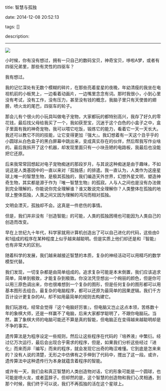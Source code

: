 title: 智慧与孤独

date: 2014-12-08 20:52:13

tags: []

description: 

---
![](http://susefood.u.qiniudn.com/ai.jpg)

小时候，你有没有想过，拥有一只自己的数码宝贝，神奇宝贝，哆啦A梦，或者有四驱兄弟里，那些有灵性的四驱车？

我有想过。

我的记忆深处有无数个模糊的碎片，在那些亮着星星的夜晚，年幼清瘦的我坐在电视机前的小板凳上，一边看着动画片，一边嘴里念念有词。那时我很小，小到心里没有考试，没有工作，没有压力，甚至没有钱的概念，我脑子里只有天使兽的翅膀，喷火龙的尾巴，四驱车的轮子。

那会儿有个很火的小玩具叫做电子宠物，大家都玩的都特别高兴，我存了好久的零花钱，最后找父母给我买了一个，我如获至宝，沉迷于这个白色的小盒子之中，盒子里面有我的神奇宠物，我可以喂它吃饭，锻炼它的能力，看着它一天一天长大。我还可以教它不同的技能，让它变得更加『强大』。我幻想着有一天这个丑乎乎的小圆球从白色盒子的黑白屏幕中跳出来，变成真实存在的伙伴，然后帮我写作业啥的。最后我拆开了这个机器，却发现里面只有一小块丑陋的电路板，我最后也没能把它还原。

后来我常常回想起对电子宠物痴迷的那段岁月，与其说这种痴迷是由于趣味，不如说这是人类基因中的一直以来对『孤独感』的排遣。我一直认为，人类作为这座星球上唯一的智慧生物，是极其孤独的，我们编造天外世界，幻想外星文明，塑造神奇生物，其实都是源于作为『唯一智慧生物』的孤寂。人与人之间也是没有办法做到完全理解的，你能说你完全理解谁？谁又敢说完全理解你？人类整体在孤独的地球上整体孤独，人类之间又因为理解的鸿沟而相对孤独。

文明会湮灭，孤独却不会。这真是一件悲伤的事情。

但是，我们并非没有『创造智能』的可能，人类的孤独困境也可能因为人类自己的创造而改变。

早在上世纪九十年代，科学家就用计算机创造出了可以自己进化的代码，这些由0和1组成的程序在某种程度上似乎越来越聪明。但是实质上他们却还是和『智能』也有非常大的区别。

随着科学的发展，我们越来越接近智慧的本质，复杂的神经活动可以用精巧的数学模型代替。

我们发现，一切复杂都是由简单组成的。追求复杂可能是本末倒置，我们应该追求简单，简单到极致，才能复杂到极致。你没法凭空想出一个绚丽的颜色，但是你可以用三原色调出来，你也很难想到一个复杂的图形，但是任何复杂的图形都可以用基本图形去组合。最复杂的电脑程序，都可以还原为最简单的因果逻辑。我们千方百计设计更复杂的AI，却不如用最简单的规则去构建它。

我们玩游戏，经常会觉得『这个电脑好厉害』，但电脑又岂止这点本领，苦练数十年的象棋大师，还是一样赢不了电脑，后来大家都学聪明了，不跟你电脑玩。当然，赢了象棋大师的电脑可能还不算是真的智能，但电脑正在变得越来越聪明却是不争的事实。

遗传算法是为程序设定一些规则，然后让这些程序在代码的『培养液』中繁衍。经过亿万次运行，最后会出现合乎需求的程序，但是，如果我们分析这些经过『进化』而来而非『编写』而来的程序，就会发现它出奇的晦涩难懂。它到底是怎来来的？没有人说的清楚，无形之中仿佛有之手伸到了代码中，搅出了这一段。或许，遗传算法中这种遗传行为本身就蕴含着程序的智能。

或许有一天，我们会和真正智慧的人类创造物对话，它的形象可能是一个圆球，也可能是喷火龙，或者蓝胖子。但却然的是，这个智慧的创造物和我们心灵相通，到那个时候，我们终于可以说，我们不再孤独的活在这个星球上。

 

 

 
